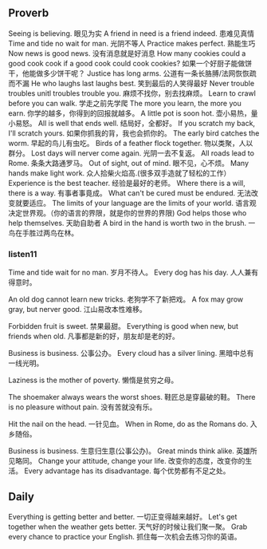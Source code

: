 ## Proverb
Seeing is believing. 眼见为实
A friend in need is a friend indeed. 患难见真情
Time and tide no wait for man. 光阴不等人
Practice makes perfect. 熟能生巧
Now news is good news. 没有消息就是好消息
How many cookies could a good cook cook if a good cook could cook cookies? 如果一个好厨子能做饼干，他能做多少饼干呢？
Justice has long arms. 公道有一条长胳膊/法网恢恢疏而不漏
He who laughs last laughs best. 笑到最后的人笑得最好
Never trouble troubles unitl troubles trouble you. 麻烦不找你，别去找麻烦。
Learn to crawl before you can walk. 学走之前先学爬
The more you learn, the more you earn. 你学的越多，你得到的回报就越多。
A little pot is soon hot. 壶小易热，量小易怒。
All is well that ends well. 结局好，全都好。
If you scratch my back, I'll scratch yours. 如果你抓我的背，我也会抓你的。
The early bird catches the worm. 早起的鸟儿有虫吃。
Birds of a feather flock together. 物以类聚，人以群分。
Lost days will nerver come again. 光阴一去不复返。
All roads lead to Rome. 条条大路通罗马。
Out of sight, out of mind. 眼不见，心不烦。
Many hands make light work. 众人拾柴火焰高.(很多双手造就了轻松的工作）
Experience is the best teacher. 经验是最好的老师。
Where there is a will, there is a way. 有事者事竟成。
What can't be cured must be endured. 无法改变就要适应。
The limits of your language are the limits of your world. 语言观决定世界观。（你的语言的界限，就是你的世界的界限)
God helps those who help themselves. 天助自助者
A bird in the hand is worth two in the brush. 一鸟在手胜过两鸟在林。

### listen11
Time and tide wait for no man. 岁月不待人。
Every dog has his day. 人人兼有得意时。

An old dog cannot learn new tricks. 老狗学不了新把戏。
A fox may grow gray, but nerver good. 江山易改本性难移。

Forbidden fruit is sweet. 禁果最甜。
Everything is good when new, but friends when old. 凡事都是新的好，朋友却是老的好。

Business is business. 公事公办。
Every cloud has a silver lining. 黑暗中总有一线光明。

Laziness is the mother of poverty. 懒惰是贫穷之母。

The shoemaker always wears the worst shoes. 鞋匠总是穿最破的鞋。
There is no pleasure without pain. 没有苦就没有乐。

Hit the nail on the head. 一针见血。
When in Rome, do as the Romans do. 入乡随俗。

Business is business. 生意归生意(公事公办)。
Great minds think alike. 英雄所见略同。
Change your attitude, change your life. 改变你的态度，改变你的生活。
Every advantage has its disadvantage. 每个优势都有不足之处。



## Daily
Everything is getting better and better. 一切正变得越来越好。
Let's get together when the weather gets better. 天气好的时候让我们聚一聚。
Grab every chance to practice your English. 抓住每一次机会去练习你的英语。
